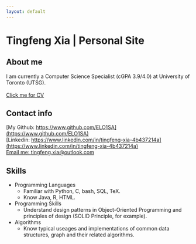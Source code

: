 ```yaml
---
layout: default
---
```


# Tingfeng Xia | Personal Site 

## About me
I am currently a Computer Science Specialist (cGPA 3.9/4.0) at University of Toronto (UTSG).  
</br >
[Click me for CV](/assets/CV.md)

## Contact info
[My Github: https://www.github.com/ELO1SA](https://www.github.com/ELO1SA)  
[Linkedin: https://www.linkedin.com/in/tingfeng-xia-4b437214a](https://www.linkedin.com/in/tingfeng-xia-4b437214a)  
[Email me: tingfeng.xia@outlook.com](mailto:tingfeng.xia@outlook.com)

## Skills
- Programming Languages
    - Familiar with Python, C, bash, SQL, TeX.  
    - Know Java, R, HTML. 
- Programming Skills
    - Understand design patterns in Object-Oriented Programming and principles of design (SOLID Principle, for example).
- Algorithms
    - Know typical useages and implementations of common data structures, graph and their related algorithms.
